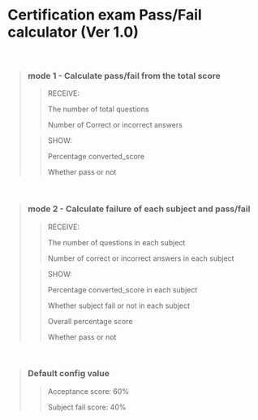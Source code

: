 # Certification exam Pass/Fail calculator (Ver 1.0)

<br>

> ### mode 1 - Calculate pass/fail from the total score
>>RECEIVE:
>>
>>The number of total questions
>>
>>Number of Correct or incorrect answers
>>
>
>>SHOW:
>>
>>Percentage converted_score
>>
>>Whether pass or not

<br>

>### mode 2 - Calculate failure of each subject and pass/fail
>>RECEIVE:
>>
>>The number of questions in each subject
>>
>>Number of correct or incorrect answers in each subject
>>
>
>>SHOW:
>>
>>Percentage converted_score in each subject
>>
>>Whether subject fail or not in each subject
>>
>>Overall percentage score
>>
>>Whether pass or not

<br>

> ### Default config value
>> Acceptance score: 60%
>>
>> Subject fail score: 40%
